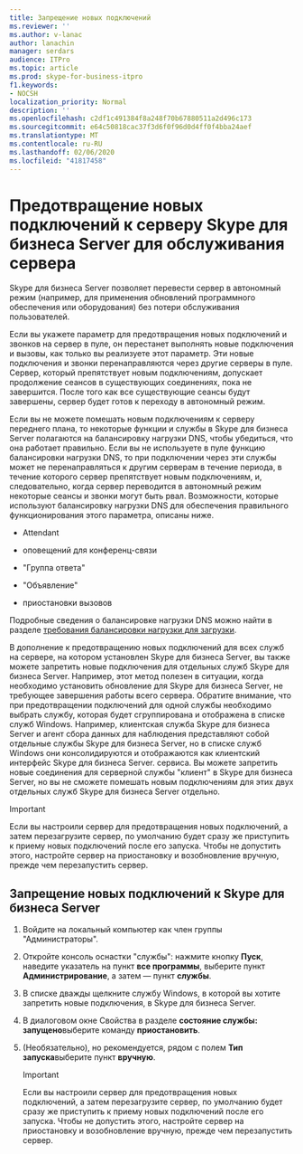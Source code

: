 ```yaml
---
title: Запрещение новых подключений
ms.reviewer: ''
ms.author: v-lanac
author: lanachin
manager: serdars
audience: ITPro
ms.topic: article
ms.prod: skype-for-business-itpro
f1.keywords:
- NOCSH
localization_priority: Normal
description: ''
ms.openlocfilehash: c2df1c491384f8a248f70b67880511a2d496c173
ms.sourcegitcommit: e64c50818cac37f3d6f0f96d0d4ff0f4bba24aef
ms.translationtype: MT
ms.contentlocale: ru-RU
ms.lasthandoff: 02/06/2020
ms.locfileid: "41817458"
---
```

# <a name="preventing-new-connections-to-skype-for-business-server-for-server-maintenance"></a>Предотвращение новых подключений к серверу Skype для бизнеса Server для обслуживания сервера


Skype для бизнеса Server позволяет перевести сервер в автономный режим (например, для применения обновлений программного обеспечения или оборудования) без потери обслуживания пользователей.

Если вы укажете параметр для предотвращения новых подключений и звонков на сервер в пуле, он перестанет выполнять новые подключения и вызовы, как только вы реализуете этот параметр. Эти новые подключения и звонки перенаправляются через другие серверы в пуле. Сервер, который препятствует новым подключениям, допускает продолжение сеансов в существующих соединениях, пока не завершится. После того как все существующие сеансы будут завершены, сервер будет готов к переходу в автономный режим.

Если вы не можете помешать новым подключениям к серверу переднего плана, то некоторые функции и службы в Skype для бизнеса Server полагаются на балансировку нагрузки DNS, чтобы убедиться, что она работает правильно. Если вы не используете в пуле функцию балансировки нагрузки DNS, то при подключении через эти службы может не перенаправляться к другим серверам в течение периода, в течение которого сервер препятствует новым подключениям, и, следовательно, когда сервер переводится в автономный режим некоторые сеансы и звонки могут быть рвал. Возможности, которые используют балансировку нагрузки DNS для обеспечения правильного функционирования этого параметра, описаны ниже.

  - Attendant

  - оповещений для конференц-связи

  - "Группа ответа"

  - "Объявление"

  - приостановки вызовов

Подробные сведения о балансировке нагрузки DNS можно найти в разделе [требования балансировки нагрузки для загрузки](../../plan-your-deployment/network-requirements/load-balancing.md).

В дополнение к предотвращению новых подключений для всех служб на сервере, на котором установлен Skype для бизнеса Server, вы также можете запретить новые подключения для отдельных служб Skype для бизнеса Server. Например, этот метод полезен в ситуации, когда необходимо установить обновление для Skype для бизнеса Server, не требующее завершения работы всего сервера. Обратите внимание, что при предотвращении подключений для одной службы необходимо выбрать службу, которая будет сгруппирована и отображена в списке служб Windows. Например, клиентская служба Skype для бизнеса Server и агент сбора данных для наблюдения представляют собой отдельные службы Skype для бизнеса Server, но в списке служб Windows они консолидируются и отображаются как клиентский интерфейс Skype для бизнеса Server. сервиса. Вы можете запретить новые соединения для серверной службы "клиент" в Skype для бизнеса Server, но вы не сможете помешать новым подключениям для этих двух отдельных служб Skype для бизнеса Server отдельно.

> [!IMPORTANT]
> Если вы настроили сервер для предотвращения новых подключений, а затем перезагрузите сервер, по умолчанию будет сразу же приступить к приему новых подключений после его запуска. Чтобы не допустить этого, настройте сервер на приостановку и возобновление вручную, прежде чем перезапустить сервер.

## <a name="to-prevent-new-connections-to-skype-for-business-server"></a>Запрещение новых подключений к Skype для бизнеса Server

1.  Войдите на локальный компьютер как член группы "Администраторы".

2.  Откройте консоль оснастки "службы": нажмите кнопку **Пуск**, наведите указатель на пункт **все программы**, выберите пункт **Администрирование**, а затем — пункт **службы**.

3.  В списке дважды щелкните службу Windows, в которой вы хотите запретить новые подключения, в Skype для бизнеса Server.

4.  В диалоговом окне Свойства в разделе **состояние службы: запущено**выберите команду **приостановить**.

5.  (Необязательно), но рекомендуется, рядом с полем **Тип запуска**выберите пункт **вручную**.
    
    > [!IMPORTANT]
    > Если вы настроили сервер для предотвращения новых подключений, а затем перезагрузите сервер, по умолчанию будет сразу же приступить к приему новых подключений после его запуска. Чтобы не допустить этого, настройте сервер на приостановку и возобновление вручную, прежде чем перезапустить сервер.
